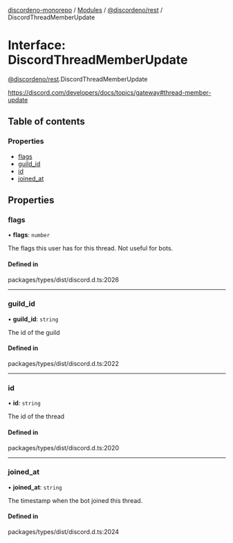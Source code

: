 [discordeno-monorepo](../README.md) / [Modules](../modules.md) / [@discordeno/rest](../modules/discordeno_rest.md) / DiscordThreadMemberUpdate

# Interface: DiscordThreadMemberUpdate

[@discordeno/rest](../modules/discordeno_rest.md).DiscordThreadMemberUpdate

https://discord.com/developers/docs/topics/gateway#thread-member-update

## Table of contents

### Properties

- [flags](discordeno_rest.DiscordThreadMemberUpdate.md#flags)
- [guild_id](discordeno_rest.DiscordThreadMemberUpdate.md#guild_id)
- [id](discordeno_rest.DiscordThreadMemberUpdate.md#id)
- [joined_at](discordeno_rest.DiscordThreadMemberUpdate.md#joined_at)

## Properties

### flags

• **flags**: `number`

The flags this user has for this thread. Not useful for bots.

#### Defined in

packages/types/dist/discord.d.ts:2026

---

### guild_id

• **guild_id**: `string`

The id of the guild

#### Defined in

packages/types/dist/discord.d.ts:2022

---

### id

• **id**: `string`

The id of the thread

#### Defined in

packages/types/dist/discord.d.ts:2020

---

### joined_at

• **joined_at**: `string`

The timestamp when the bot joined this thread.

#### Defined in

packages/types/dist/discord.d.ts:2024
